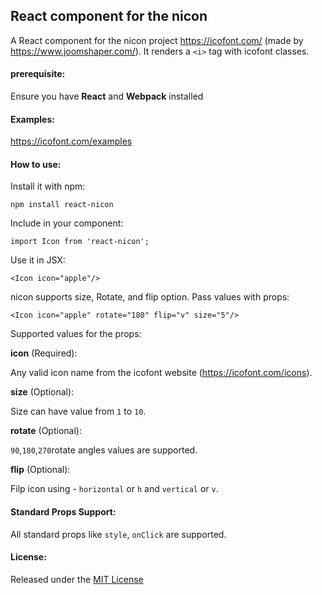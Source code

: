 ## React component for the nicon

A React component for the nicon project <https://icofont.com/> (made by <https://www.joomshaper.com/>). It renders a `<i>` tag with icofont classes.

#### prerequisite:

Ensure you have **React** and **Webpack** installed

#### Examples:

<https://icofont.com/examples>

#### How to use:

Install it with npm:

    npm install react-nicon

Include in your component:

    import Icon from 'react-nicon';

Use it in JSX:

    <Icon icon="apple"/>

nicon supports size, Rotate, and flip option. Pass values with props:

    <Icon icon="apple" rotate="180" flip="v" size="5"/>

Supported values for the props:

**icon** (Required):

Any valid icon name from the icofont website (<https://icofont.com/icons>).

**size** (Optional):

Size can have value from `1` to `10`.

**rotate** (Optional):

`90`,`180`,`270`rotate angles values are supported.

**flip** (Optional):

Filp icon using - `horizontal` or `h` and `vertical` or `v`.

#### Standard Props Support:

All standard props like `style`, `onClick` are supported.

#### License:

Released under the [MIT License](https://opensource.org/licenses/MIT)
